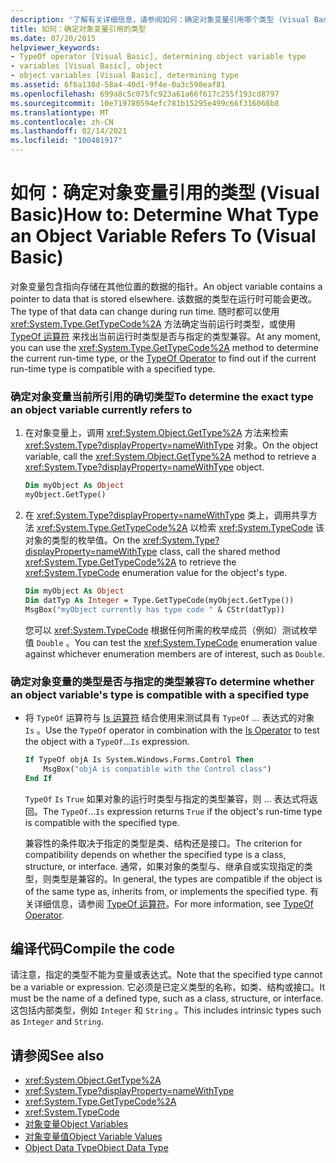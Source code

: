 ```yaml
---
description: '了解有关详细信息，请参阅如何：确定对象变量引用哪个类型 (Visual Basic) '
title: 如何：确定对象变量引用的类型
ms.date: 07/20/2015
helpviewer_keywords:
- TypeOf operator [Visual Basic], determining object variable type
- variables [Visual Basic], object
- object variables [Visual Basic], determining type
ms.assetid: 6f6a138d-58a4-40d1-9f4e-0a3c598eaf81
ms.openlocfilehash: 699a8c5c075fc923a61a66f617c255f193cd8797
ms.sourcegitcommit: 10e719780594efc781b15295e499c66f316068b8
ms.translationtype: MT
ms.contentlocale: zh-CN
ms.lasthandoff: 02/14/2021
ms.locfileid: "100481917"
---
```

# <a name="how-to-determine-what-type-an-object-variable-refers-to-visual-basic"></a><span data-ttu-id="a1321-103">如何：确定对象变量引用的类型 (Visual Basic)</span><span class="sxs-lookup"><span data-stu-id="a1321-103">How to: Determine What Type an Object Variable Refers To (Visual Basic)</span></span>

<span data-ttu-id="a1321-104">对象变量包含指向存储在其他位置的数据的指针。</span><span class="sxs-lookup"><span data-stu-id="a1321-104">An object variable contains a pointer to data that is stored elsewhere.</span></span> <span data-ttu-id="a1321-105">该数据的类型在运行时可能会更改。</span><span class="sxs-lookup"><span data-stu-id="a1321-105">The type of that data can change during run time.</span></span> <span data-ttu-id="a1321-106">随时都可以使用 <xref:System.Type.GetTypeCode%2A> 方法确定当前运行时类型，或使用 [TypeOf 运算符](../../../language-reference/operators/typeof-operator.md) 来找出当前运行时类型是否与指定的类型兼容。</span><span class="sxs-lookup"><span data-stu-id="a1321-106">At any moment, you can use the <xref:System.Type.GetTypeCode%2A> method to determine the current run-time type, or the [TypeOf Operator](../../../language-reference/operators/typeof-operator.md) to find out if the current run-time type is compatible with a specified type.</span></span>

### <a name="to-determine-the-exact-type-an-object-variable-currently-refers-to"></a><span data-ttu-id="a1321-107">确定对象变量当前所引用的确切类型</span><span class="sxs-lookup"><span data-stu-id="a1321-107">To determine the exact type an object variable currently refers to</span></span>

1. <span data-ttu-id="a1321-108">在对象变量上，调用 <xref:System.Object.GetType%2A> 方法来检索 <xref:System.Type?displayProperty=nameWithType> 对象。</span><span class="sxs-lookup"><span data-stu-id="a1321-108">On the object variable, call the <xref:System.Object.GetType%2A> method to retrieve a <xref:System.Type?displayProperty=nameWithType> object.</span></span>

    ```vb
    Dim myObject As Object
    myObject.GetType()
    ```

2. <span data-ttu-id="a1321-109">在 <xref:System.Type?displayProperty=nameWithType> 类上，调用共享方法 <xref:System.Type.GetTypeCode%2A> 以检索 <xref:System.TypeCode> 该对象的类型的枚举值。</span><span class="sxs-lookup"><span data-stu-id="a1321-109">On the <xref:System.Type?displayProperty=nameWithType> class, call the shared method <xref:System.Type.GetTypeCode%2A> to retrieve the <xref:System.TypeCode> enumeration value for the object's type.</span></span>

    ```vb
    Dim myObject As Object
    Dim datTyp As Integer = Type.GetTypeCode(myObject.GetType())
    MsgBox("myObject currently has type code " & CStr(datTyp))
    ```

    <span data-ttu-id="a1321-110">您可以 <xref:System.TypeCode> 根据任何所需的枚举成员（例如）测试枚举值 `Double` 。</span><span class="sxs-lookup"><span data-stu-id="a1321-110">You can test the <xref:System.TypeCode> enumeration value against whichever enumeration members are of interest, such as `Double`.</span></span>

### <a name="to-determine-whether-an-object-variables-type-is-compatible-with-a-specified-type"></a><span data-ttu-id="a1321-111">确定对象变量的类型是否与指定的类型兼容</span><span class="sxs-lookup"><span data-stu-id="a1321-111">To determine whether an object variable's type is compatible with a specified type</span></span>

- <span data-ttu-id="a1321-112">将 `TypeOf` 运算符与 [Is 运算符](../../../language-reference/operators/is-operator.md) 结合使用来测试具有 `TypeOf` ... 表达式的对象 `Is` 。</span><span class="sxs-lookup"><span data-stu-id="a1321-112">Use the `TypeOf` operator in combination with the [Is Operator](../../../language-reference/operators/is-operator.md) to test the object with a `TypeOf`...`Is` expression.</span></span>

    ```vb
    If TypeOf objA Is System.Windows.Forms.Control Then
        MsgBox("objA is compatible with the Control class")
    End If
    ```

    <span data-ttu-id="a1321-113">`TypeOf` `Is` `True` 如果对象的运行时类型与指定的类型兼容，则 ... 表达式将返回。</span><span class="sxs-lookup"><span data-stu-id="a1321-113">The `TypeOf`...`Is` expression returns `True` if the object's run-time type is compatible with the specified type.</span></span>

    <span data-ttu-id="a1321-114">兼容性的条件取决于指定的类型是类、结构还是接口。</span><span class="sxs-lookup"><span data-stu-id="a1321-114">The criterion for compatibility depends on whether the specified type is a class, structure, or interface.</span></span> <span data-ttu-id="a1321-115">通常，如果对象的类型与、继承自或实现指定的类型，则类型是兼容的。</span><span class="sxs-lookup"><span data-stu-id="a1321-115">In general, the types are compatible if the object is of the same type as, inherits from, or implements the specified type.</span></span> <span data-ttu-id="a1321-116">有关详细信息，请参阅 [TypeOf 运算符](../../../language-reference/operators/typeof-operator.md)。</span><span class="sxs-lookup"><span data-stu-id="a1321-116">For more information, see [TypeOf Operator](../../../language-reference/operators/typeof-operator.md).</span></span>

## <a name="compile-the-code"></a><span data-ttu-id="a1321-117">编译代码</span><span class="sxs-lookup"><span data-stu-id="a1321-117">Compile the code</span></span>

<span data-ttu-id="a1321-118">请注意，指定的类型不能为变量或表达式。</span><span class="sxs-lookup"><span data-stu-id="a1321-118">Note that the specified type cannot be a variable or expression.</span></span> <span data-ttu-id="a1321-119">它必须是已定义类型的名称，如类、结构或接口。</span><span class="sxs-lookup"><span data-stu-id="a1321-119">It must be the name of a defined type, such as a class, structure, or interface.</span></span> <span data-ttu-id="a1321-120">这包括内部类型，例如 `Integer` 和 `String` 。</span><span class="sxs-lookup"><span data-stu-id="a1321-120">This includes intrinsic types such as `Integer` and `String`.</span></span>

## <a name="see-also"></a><span data-ttu-id="a1321-121">请参阅</span><span class="sxs-lookup"><span data-stu-id="a1321-121">See also</span></span>

- <xref:System.Object.GetType%2A>
- <xref:System.Type?displayProperty=nameWithType>
- <xref:System.Type.GetTypeCode%2A>
- <xref:System.TypeCode>
- [<span data-ttu-id="a1321-122">对象变量</span><span class="sxs-lookup"><span data-stu-id="a1321-122">Object Variables</span></span>](object-variables.md)
- [<span data-ttu-id="a1321-123">对象变量值</span><span class="sxs-lookup"><span data-stu-id="a1321-123">Object Variable Values</span></span>](object-variable-values.md)
- [<span data-ttu-id="a1321-124">Object Data Type</span><span class="sxs-lookup"><span data-stu-id="a1321-124">Object Data Type</span></span>](../../../language-reference/data-types/object-data-type.md)
